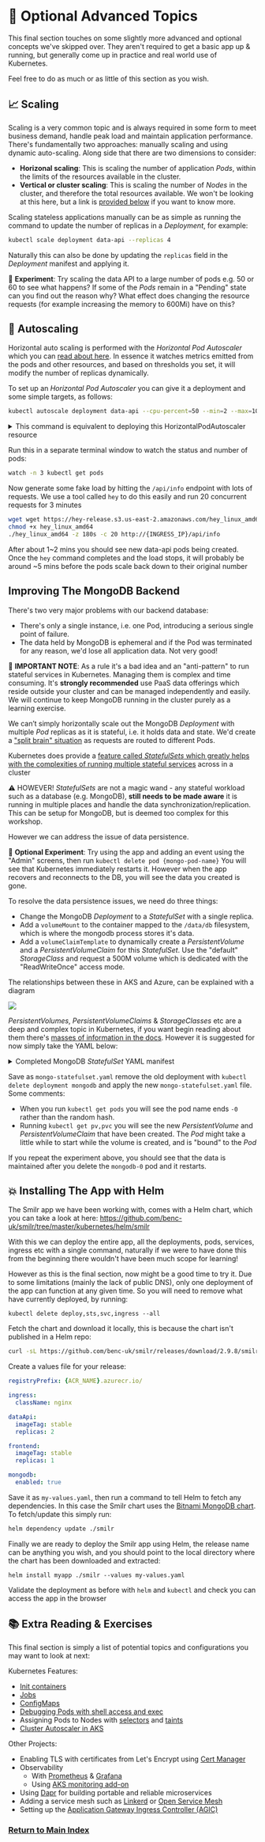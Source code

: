 # 🤯 Optional Advanced Topics

This final section touches on some slightly more advanced and optional concepts we've skipped over. They aren't required to get a basic app up & running, but generally come up in practice and real world use of Kubernetes.

Feel free to do as much or as little of this section as you wish.

## 📈 Scaling

Scaling is a very common topic and is always required in some form to meet business demand, handle peak load and maintain application performance. There's fundamentally two approaches: manually scaling and using dynamic auto-scaling. Along side that there are two dimensions to consider:

- **Horizonal scaling**: This is scaling the number of application _Pods_, within the limits of the resources available in the cluster.
- **Vertical or cluster scaling**: This is scaling the number of _Nodes_ in the cluster, and therefore the total resources available. We won't be looking at this here, but a link is [provided below](#-extra-reading--exercises) if you want to know more.

Scaling stateless applications manually can be as simple as running the command to update the number of replicas in a _Deployment_, for example:

```bash
kubectl scale deployment data-api --replicas 4
```

Naturally this can also be done by updating the `replicas` field in the _Deployment_ manifest and applying it.

🧪 **Experiment**: Try scaling the data API to a large number of pods e.g. 50 or 60 to see what happens? If some of the _Pods_ remain in a "Pending" state can you find out the reason why? What effect does changing the resource requests (for example increasing the memory to 600Mi) have on this?

## 🚦 Autoscaling

Horizontal auto scaling is performed with the _Horizontal Pod Autoscaler_ which you can [read about here](https://kubernetes.io/docs/tasks/run-application/horizontal-pod-autoscale/). In essence it watches metrics emitted from the pods and other resources, and based on thresholds you set, it will modify the number of replicas dynamically.

To set up an _Horizontal Pod Autoscaler_ you can give it a deployment and some simple targets, as follows:

```bash
kubectl autoscale deployment data-api --cpu-percent=50 --min=2 --max=10
```

<details markdown="1">
<summary>This command is equivalent to deploying this HorizontalPodAutoscaler resource</summary>

```yaml
kind: HorizontalPodAutoscaler
apiVersion: autoscaling/v1
metadata:
  name: data-api
spec:
  maxReplicas: 10
  minReplicas: 2
  scaleTargetRef:
    apiVersion: apps/v1
    kind: Deployment
    name: data-api
  targetCPUUtilizationPercentage: 50
```

</details>

Run this in a separate terminal window to watch the status and number of pods:

```bash
watch -n 3 kubectl get pods
```

Now generate some fake load by hitting the `/api/info` endpoint with lots of requests. We use a tool called `hey` to do this easily and run 20 concurrent requests for 3 minutes

```bash
wget wget https://hey-release.s3.us-east-2.amazonaws.com/hey_linux_amd64
chmod +x hey_linux_amd64
./hey_linux_amd64 -z 180s -c 20 http://{INGRESS_IP}/api/info
```

After about 1~2 mins you should see new data-api pods being created. Once the `hey` command completes and the load stops, it will probably be around ~5 mins before the pods scale back down to their original number

## Improving The MongoDB Backend

There's two very major problems with our backend database:

- There's only a single instance, i.e. one Pod, introducing a serious single point of failure.
- The data held by MongoDB is ephemeral and if the Pod was terminated for any reason, we'd lose all application data. Not very good!

🛑 **IMPORTANT NOTE**: As a rule it's a bad idea and an "anti-pattern" to run stateful services in Kubernetes. Managing them is complex and time consuming. It's **strongly recommended** use PaaS data offerings which reside outside your cluster and can be managed independently and easily. We will continue to keep MongoDB running in the cluster purely as a learning exercise.

We can’t simply horizontally scale out the MongoDB _Deployment_ with multiple _Pod_ replicas as it is stateful, i.e. it holds data and state. We'd create a ["split brain" situation](https://www.45drives.com/community/articles/what-is-split-brain/) as requests are routed to different Pods.

Kubernetes does provide a [feature called _StatefulSets_ which greatly helps with the complexities of running multiple stateful services](https://kubernetes.io/docs/concepts/workloads/controllers/statefulset/) across in a cluster

⚠️ HOWEVER! _StatefulSets_ are not a magic wand - any stateful workload such as a database (e.g. MongoDB), **still needs to be made aware** it is running in multiple places and handle the data synchronization/replication. This can be setup for MongoDB, but is deemed too complex for this workshop.

However we can address the issue of data persistence.

🧪 **Optional Experiment**: Try using the app and adding an event using the "Admin" screens, then run `kubectl delete pod {mongo-pod-name}` You will see that Kubernetes immediately restarts it. However when the app recovers and reconnects to the DB, you will see the data you created is gone.

To resolve the data persistence issues, we need do three things:

- Change the MongoDB _Deployment_ to a _StatefulSet_ with a single replica.
- Add a `volumeMount` to the container mapped to the `/data/db` filesystem, which is where the mongodb process stores it's data.
- Add a `volumeClaimTemplate` to dynamically create a _PersistentVolume_ and a _PersistentVolumeClaim_ for this _StatefulSet_. Use the "default" _StorageClass_ and request a 500M volume which is dedicated with the "ReadWriteOnce" access mode.

The relationships between these in AKS and Azure, can be explained with a diagram

![](https://docs.microsoft.com/azure/aks/media/concepts-storage/persistent-volume-claims.png)

_PersistentVolumes_, _PersistentVolumeClaims_ & _StorageClasses_ etc are a deep and complex topic in Kubernetes, if you want begin reading about them there's [masses of information in the docs](https://kubernetes.io/docs/concepts/storage/persistent-volumes/). However it is suggested for now simply take the YAML below:

<details markdown="1">
<summary>Completed MongoDB <i>StatefulSet</i> YAML manifest</summary>

```yaml
kind: StatefulSet
apiVersion: apps/v1

metadata:
  name: mongodb

spec:
  serviceName: mongodb
  replicas: 1 # Important we leave this as 1
  selector:
    matchLabels:
      app: mongodb
  template:
    metadata:
      labels:
        app: mongodb
    spec:
      containers:
        - name: mongodb-container

          image: mongo:5.0
          imagePullPolicy: Always

          ports:
            - containerPort: 27017

          resources:
            requests:
              cpu: 100m
              memory: 200Mi
            limits:
              cpu: 500m
              memory: 300Mi

          readinessProbe:
            exec:
              command:
                - mongo
                - --eval
                - db.adminCommand('ping')

          env:
            - name: MONGO_INITDB_ROOT_USERNAME
              value: admin
            - name: MONGO_INITDB_ROOT_PASSWORD
              valueFrom:
                secretKeyRef:
                  name: mongo-creds
                  key: admin-password

          volumeMounts:
            - name: mongo-data
              mountPath: /data/db

  volumeClaimTemplates:
    - metadata:
        name: mongo-data
      spec:
        accessModes: ["ReadWriteOnce"]
        storageClassName: default
        resources:
          requests:
            storage: 500M
```

</details>

Save as `mongo-statefulset.yaml` remove the old deployment with `kubectl delete deployment mongodb` and apply the new `mongo-statefulset.yaml` file. Some comments:

- When you run `kubectl get pods` you will see the pod name ends `-0` rather than the random hash.
- Running `kubectl get pv,pvc` you will see the new _PersistentVolume_ and _PersistentVolumeClaim_ that have been created. The _Pod_ might take a little while to start while the volume is created, and is "bound" to the _Pod_

If you repeat the experiment above, you should see that the data is maintained after you delete the `mongodb-0` pod and it restarts.

## 💥 Installing The App with Helm

The Smilr app we have been working with, comes with a Helm chart, which you can take a look at here: https://github.com/benc-uk/smilr/tree/master/kubernetes/helm/smilr

With this we can deploy the entire app, all the deployments, pods, services, ingress etc with a single command, naturally if we were to have done this from the beginning there wouldn't have been much scope for learning!

However as this is the final section, now might be a good time to try it. Due to some limitations (mainly the lack of public DNS), only one deployment of the app can function at any given time. So you will need to remove what have currently deployed, by running:

```
kubectl delete deploy,sts,svc,ingress --all
```

Fetch the chart and download it locally, this is because the chart isn't published in a Helm repo:

```bash
curl -sL https://github.com/benc-uk/smilr/releases/download/2.9.8/smilr-chart.tar.gz | tar -zx
```

Create a values file for your release:

```yaml
registryPrefix: {ACR_NAME}.azurecr.io/

ingress:
  className: nginx

dataApi:
  imageTag: stable
  replicas: 2

frontend:
  imageTag: stable
  replicas: 1

mongodb:
  enabled: true
```

Save it as `my-values.yaml`, then run a command to tell Helm to fetch any dependencies. In this case the Smilr chart uses the [Bitnami MongoDB chart](https://github.com/bitnami/charts/tree/master/bitnami/mongodb). To fetch/update this simply run:

```bash
helm dependency update ./smilr
```

Finally we are ready to deploy the Smilr app using Helm, the release name can be anything you wish, and you should point to the local directory where the chart has been downloaded and extracted:

```
helm install myapp ./smilr --values my-values.yaml
```

Validate the deployment as before with `helm` and `kubectl` and check you can access the app in the browser

## 📚 Extra Reading & Exercises

This final section is simply a list of potential topics and configurations you may want to look at next:

Kubernetes Features:

- [Init containers](https://kubernetes.io/docs/concepts/workloads/pods/init-containers/)
- [Jobs](https://kubernetes.io/docs/concepts/workloads/controllers/job/)
- [ConfigMaps](https://kubernetes.io/docs/concepts/configuration/configmap/)
- [Debugging Pods with shell access and exec](https://kubernetes.io/docs/tasks/debug-application-cluster/get-shell-running-container/)
- Assigning Pods to Nodes with [selectors](https://kubernetes.io/docs/concepts/scheduling-eviction/assign-pod-node/) and [taints](https://kubernetes.io/docs/concepts/scheduling-eviction/taint-and-toleration/)
- [Cluster Autoscaler in AKS](https://docs.microsoft.com/azure/aks/cluster-autoscaler)

Other Projects:

- Enabling TLS with certificates from Let's Encrypt using [Cert Manager](https://cert-manager.io/docs/)
- Observability
  - With [Prometheus](https://artifacthub.io/packages/helm/prometheus-community/prometheus) & [Grafana](https://artifacthub.io/packages/helm/grafana/grafana)
  - Using [AKS monitoring add-on](https://docs.microsoft.com/azure/azure-monitor/containers/container-insights-overview)
- Using [Dapr](https://dapr.io/) for building portable and reliable microservices
- Adding a service mesh such as [Linkerd](https://linkerd.io/) or [Open Service Mesh](https://docs.microsoft.com/azure/aks/open-service-mesh-about)
- Setting up the [Application Gateway Ingress Controller (AGIC)](https://docs.microsoft.com/azure/application-gateway/ingress-controller-overview)

### [Return to Main Index](../readme.md)

